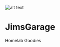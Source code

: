 ![alt text](https://github.com/JamesTurland/JimsGarage/blob/main/Logo/Jim'sGarage-1(2).png?raw=true)

# JimsGarage
Homelab Goodies
